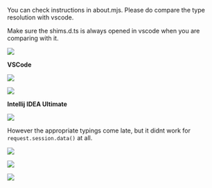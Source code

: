 You can check instructions in about.mjs. Please do compare the type resolution with vscode.

Make sure the shims.d.ts is always opened in vscode when you are comparing with it.

![](https://i.imgur.com/K5l3Dz8.png)

**VSCode**

![](https://i.imgur.com/7NRglDm.png)

![](https://i.imgur.com/K1rUzWz.png)

**Intellij IDEA Ultimate**

![](https://i.imgur.com/tWUGlWh.png)

However the appropriate typings come late, but it didnt work for `request.session.data()` at all.

![](https://i.imgur.com/XJdXHg2.png)

![](https://i.imgur.com/LPVV5ur.png)

![](https://i.imgur.com/5tMedat.png)